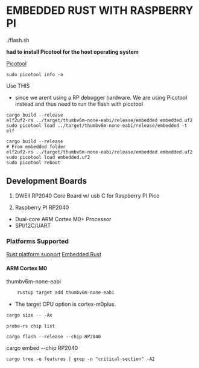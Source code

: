 <!-- @format -->

# EMBEDDED RUST WITH RASPBERRY PI

./flash.sh

**had to install Picotool for the host operating system**

[Picotool](https://github.com/raspberrypi/pico-sdk-tools/releases)

```code
sudo picotool info -a
```

Use THIS

- since we arent using a RP debugger hardware. We are using Picotool instead and thus need to run the flash with picotool

```
cargo build --release
elf2uf2-rs ../target/thumbv6m-none-eabi/release/embedded embedded.uf2
sudo picotool load ../target/thumbv6m-none-eabi/release/embedded -t elf
```

```
cargo build --release
# From embedded folder
elf2uf2-rs ../target/thumbv6m-none-eabi/release/embedded embedded.uf2
sudo picotool load embedded.uf2
sudo picotool reboot
```

## Development Boards

1. DWEII RP2040 Core Board w/ usb C for Raspberry PI Pico

2. Raspberry PI RP2040

- Dual-core ARM Cortex M0+ Processor
- SPI/12C/UART

### Platforms Supported

[Rust platform support](https://doc.rust-lang.org/beta/rustc/platform-support.html)
[Embedded Rust](https://docs.rust-embedded.org/book/)

#### ARM Cortex M0

thumbv6m-none-eabi

```rust
    rustup target add thumbv6m-none-eabi
```

- The target CPU option is cortex-m0plus.

```rust
cargo size -- -Ax
```

```
probe-rs chip list
```

```
cargo flash --release --chip RP2040
```

cargo embed --chip RP2040

```test
cargo tree -e features | grep -n "critical-section" -A2
```
